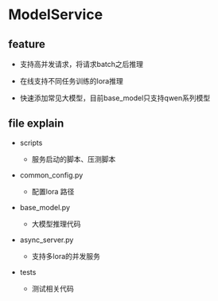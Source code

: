 # ModelService

## feature

- 支持高并发请求，将请求batch之后推理

- 在线支持不同任务训练的lora推理

- 快速添加常见大模型，目前base_model只支持qwen系列模型

## file explain

- scripts
  - 服务启动的脚本、压测脚本

- common_config.py
  - 配置lora 路径
  
- base_model.py
  - 大模型推理代码
  
- async_server.py
  - 支持多lora的并发服务
  
- tests
  - 测试相关代码
  


